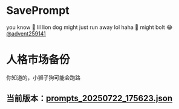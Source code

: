 # SavePrompt
you know 🫠 lil lion dog might just run away lol
haha 🐶 might bolt 😂 [@advent259141](https://github.com/advent259141)

# 人格市场备份
你知道的，小狮子狗可能会跑路

## 当前版本：[prompts_20250722_175623.json](https://github.com/Larch-C/SavePrompt/blob/main/prompts_20250722_175623.json)
